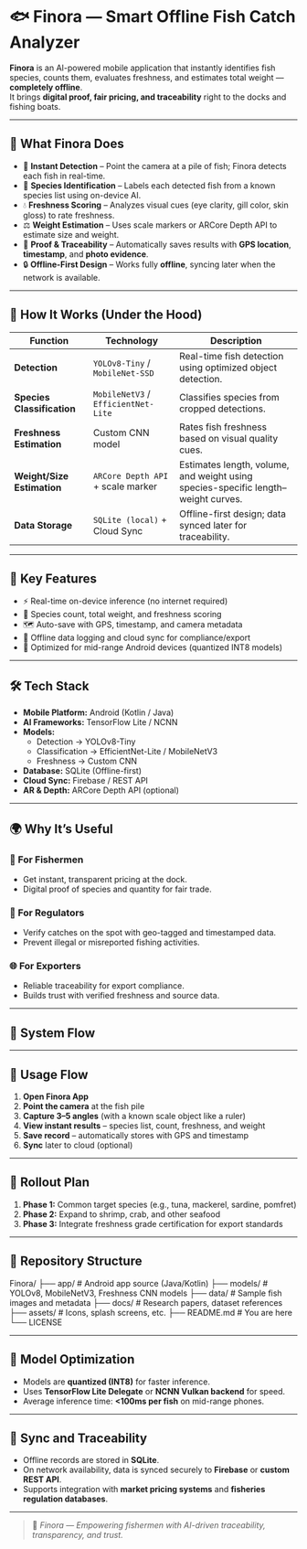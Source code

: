 # 🐟 Finora — Smart Offline Fish Catch Analyzer

**Finora** is an AI-powered mobile application that instantly identifies fish species, counts them, evaluates freshness, and estimates total weight — **completely offline**.  
It brings **digital proof, fair pricing, and traceability** right to the docks and fishing boats.

---

## 📱 What Finora Does

- 🎥 **Instant Detection** – Point the camera at a pile of fish; Finora detects each fish in real-time.  
- 🐠 **Species Identification** – Labels each detected fish from a known species list using on-device AI.  
- 💧 **Freshness Scoring** – Analyzes visual cues (eye clarity, gill color, skin gloss) to rate freshness.  
- ⚖️ **Weight Estimation** – Uses scale markers or ARCore Depth API to estimate size and weight.  
- 📍 **Proof & Traceability** – Automatically saves results with **GPS location**, **timestamp**, and **photo evidence**.  
- 🔒 **Offline-First Design** – Works fully **offline**, syncing later when the network is available.

---

## 🧠 How It Works (Under the Hood)

| Function | Technology | Description |
|-----------|-------------|--------------|
| **Detection** | `YOLOv8-Tiny` / `MobileNet-SSD` | Real-time fish detection using optimized object detection. |
| **Species Classification** | `MobileNetV3` / `EfficientNet-Lite` | Classifies species from cropped detections. |
| **Freshness Estimation** | Custom CNN model | Rates fish freshness based on visual quality cues. |
| **Weight/Size Estimation** | `ARCore Depth API` + scale marker | Estimates length, volume, and weight using species-specific length–weight curves. |
| **Data Storage** | `SQLite (local)` + Cloud Sync | Offline-first design; data synced later for traceability. |

---

## 🚀 Key Features

- ⚡ Real-time on-device inference (no internet required)  
- 🧮 Species count, total weight, and freshness scoring  
- 🗺️ Auto-save with GPS, timestamp, and camera metadata  
- 📂 Offline data logging and cloud sync for compliance/export  
- 🔋 Optimized for mid-range Android devices (quantized INT8 models)

---

## 🛠️ Tech Stack

- **Mobile Platform:** Android (Kotlin / Java)
- **AI Frameworks:** TensorFlow Lite / NCNN
- **Models:**
  - Detection → YOLOv8-Tiny
  - Classification → EfficientNet-Lite / MobileNetV3
  - Freshness → Custom CNN
- **Database:** SQLite (Offline-first)
- **Cloud Sync:** Firebase / REST API
- **AR & Depth:** ARCore Depth API (optional)

---

## 🌍 Why It’s Useful

### 🎣 For Fishermen
- Get instant, transparent pricing at the dock.  
- Digital proof of species and quantity for fair trade.  

### 🧾 For Regulators
- Verify catches on the spot with geo-tagged and timestamped data.  
- Prevent illegal or misreported fishing activities.  

### 🌐 For Exporters
- Reliable traceability for export compliance.  
- Builds trust with verified freshness and source data.

---

## 🧩 System Flow


---

## 📸 Usage Flow

1. **Open Finora App**
2. **Point the camera** at the fish pile
3. **Capture 3–5 angles** (with a known scale object like a ruler)
4. **View instant results** – species list, count, freshness, and weight
5. **Save record** – automatically stores with GPS and timestamp
6. **Sync** later to cloud (optional)

---

## 🧪 Rollout Plan

1. **Phase 1:** Common target species (e.g., tuna, mackerel, sardine, pomfret)  
2. **Phase 2:** Expand to shrimp, crab, and other seafood  
3. **Phase 3:** Integrate freshness grade certification for export standards

---

## 📂 Repository Structure

Finora/
├── app/ # Android app source (Java/Kotlin)
├── models/ # YOLOv8, MobileNetV3, Freshness CNN models
├── data/ # Sample fish images and metadata
├── docs/ # Research papers, dataset references
├── assets/ # Icons, splash screens, etc.
├── README.md # You are here
└── LICENSE


---

## 🧠 Model Optimization

- Models are **quantized (INT8)** for faster inference.  
- Uses **TensorFlow Lite Delegate** or **NCNN Vulkan backend** for speed.  
- Average inference time: **<100ms per fish** on mid-range phones.  

---

## 🔄 Sync and Traceability

- Offline records are stored in **SQLite**.  
- On network availability, data is synced securely to **Firebase** or **custom REST API**.  
- Supports integration with **market pricing systems** and **fisheries regulation databases**.

---

> 🌊 *Finora — Empowering fishermen with AI-driven traceability, transparency, and trust.*

